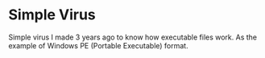 # Simple Virus
Simple virus I made 3 years ago to know how executable files work.
As the example of Windows PE (Portable Executable) format.